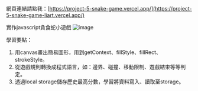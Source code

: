 網頁連結請點我：[https://project-5-snake-game.vercel.app/](https://project-5-snake-game-liart.vercel.app/)

實作javascript貪食蛇小遊戲
![image](https://github.com/larry840/project-5-snake-game/assets/137968655/a601cac7-2c3b-49f8-b8f9-67526200f9e8)

學習要點：
1. 用canvas畫出簡易圖形，用到getContext、fillStyle、fillRect、strokeStyle。
2. 從遊戲規則轉換成程式語言，如：邊界、碰撞、移動限制、遊戲結束等等判定。
3. 透過local storage儲存歷史最高分數，學習將資料寫入、讀取至storage。
